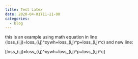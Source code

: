 ```yaml
---
title: Test Latex
date: 2020-04-01T11-21-00
categories: 
  - blog
---
```


this is an example using math equation in line \(loss_(i,j)=loss_(i,j)^xywh+loss_(i,j)^p+loss_(i,j)^c\) and new line:

\[loss_(i,j)=loss_(i,j)^xywh+loss_(i,j)^p+loss_(i,j)^c\]
